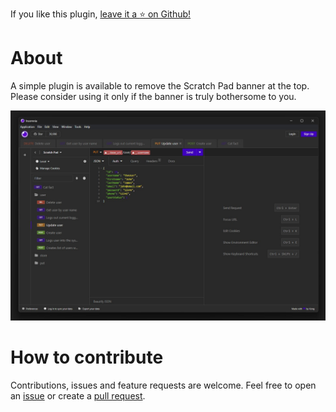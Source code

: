 ﻿If you like this plugin, [leave it a :star: on Github!](https://github.com/NickRimmer/insomnia-plugin-banner-remove)

# About

A simple plugin is available to remove the Scratch Pad banner at the top. Please consider using it only if the banner is truly bothersome to you.  

<img src='npm/content/icon-lg.jpg'>

# How to contribute

Contributions, issues and feature requests are welcome. Feel free to open
an [issue](https://github.com/NickRimmer/insomnia-plugin-banner-remove/issues) or create
a [pull request](https://github.com/NickRimmer/insomnia-plugin-banner-remove/pulls).
